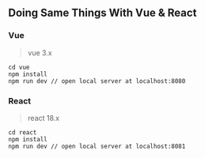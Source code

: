 ## Doing Same Things With Vue & React



### Vue

> vue 3.x

```
cd vue
npm install
npm run dev // open local server at localhost:8080
```

### React

> react 18.x

```
cd react
npm install
npm run dev // open local server at localhost:8081
```
